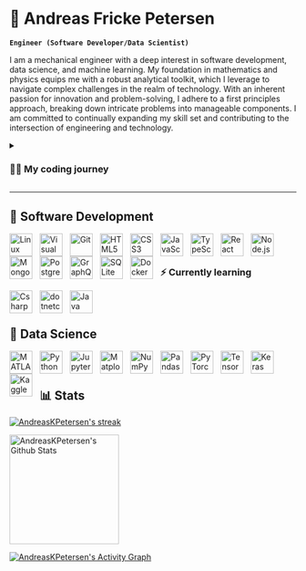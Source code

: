 # 🔭 Andreas Fricke Petersen

**`Engineer (Software Developer/Data Scientist)`**

I am a mechanical engineer with a deep interest in software development, data science, and machine learning. My foundation in mathematics and physics equips me with a robust analytical toolkit, which I leverage to navigate complex challenges in the realm of technology. With an inherent passion for innovation and problem-solving, I adhere to a first principles approach, breaking down intricate problems into manageable components. I am committed to continually expanding my skill set and contributing to the intersection of engineering and technology.

<details>
 <summary><h3>👨‍💻 My coding journey</h3></summary>
   My journey into coding began while I was studying engineering. During this time, I delved into scripting using MATLAB and Python to simulate engineering concepts and physics. Upon graduating in the summer of 2023, I proactively sought out a number of pertinent courses that introduced me to the exciting worlds of software development and data science.
  <ul>
    <li><a href="https://cs50.harvard.edu/x/2023/">CS50's Introduction to Computer Science</a> | Harvard University | <a href="https://certificates.cs50.io/5dddb84a-4c2d-4c3f-bab8-e83d6db4af29.pdf?size=letter">Certificate</a></li>
    <li>Full Stack open: Deep Dive Into Modern Web Development | University of Helsinki</li>
    <li><a href="https://www.freecodecamp.org/learn/foundational-c-sharp-with-microsoft/">Foundational C# with Microsoft</a> | Microsoft & freeCodeCamp | <a href="https://www.freecodecamp.org/certification/fcc9cf4e337-7b66-461a-939d-c33b43f9fb92/foundational-c-sharp-with-microsoft">Certificate</a></li>
    <li><a href="https://www.coursera.org/specializations/machine-learning-introduction">Machine Learning Specialization</a> | DeepLearning.AI & Stanford Online | <a href="https://www.coursera.org/account/accomplishments/specialization/certificate/5F3GJV3GF36M">Certificate</a></li>
    <li><a href="https://www.coursera.org/specializations/deep-learning">Deep Learning Specialization</a> | DeepLearning.AI & Stanford Online | <a href="https://www.coursera.org/account/accomplishments/specialization/certificate/DAMX7ZWMJHCN">Certificate</a></li>
  </ul>
  This enlightening experience has fueled my motivation, igniting a strong desire to become even more deeply involved in software development and data science. Now, my goal is to expand my horizons by learning C#/.NET development and Java, further enriching my journey in the realm of software development.
</details>

---

## 🧰 Software Development

<img align="left" alt="Linux" width="40px" style="padding-right:10px;" src="https://cdn.jsdelivr.net/gh/devicons/devicon/icons/linux/linux-original.svg" />
<img align="left" alt="Visual Studio Code" width="40px" style="padding-right:10px;" src="https://cdn.jsdelivr.net/gh/devicons/devicon/icons/vscode/vscode-original.svg" />
<img align="left" alt="Git" width="40px" style="padding-right:10px;" src="https://cdn.jsdelivr.net/gh/devicons/devicon/icons/git/git-original.svg" />
<img align="left" alt="HTML5" width="40px" style="padding-right:10px;" src="https://cdn.jsdelivr.net/gh/devicons/devicon/icons/html5/html5-original.svg" />
<img align="left" alt="CSS3" width="40px" style="padding-right:10px;" src="https://cdn.jsdelivr.net/gh/devicons/devicon/icons/css3/css3-original.svg" />
<img align="left" alt="JavaScript" width="40px" style="padding-right:10px;" src="https://cdn.jsdelivr.net/gh/devicons/devicon/icons/javascript/javascript-original.svg" />
<img align="left" alt="TypeScript" width="40px" style="padding-right:10px;" src="https://cdn.jsdelivr.net/gh/devicons/devicon/icons/typescript/typescript-original.svg" />
<img align="left" alt="React" width="40px" style="padding-right:10px;" src="https://cdn.jsdelivr.net/gh/devicons/devicon/icons/react/react-original.svg" />
<img align="left" alt="Node.js" width="40px" style="padding-right:10px;" src="https://cdn.jsdelivr.net/gh/devicons/devicon/icons/nodejs/nodejs-original.svg" />
<img align="left" alt="MongoDB" width="40px" style="padding-right:10px;" src="https://cdn.jsdelivr.net/gh/devicons/devicon/icons/mongodb/mongodb-original.svg" />
<img align="left" alt="PostgreSQL" width="40px" style="padding-right:10px;" src="https://cdn.jsdelivr.net/gh/devicons/devicon/icons/postgresql/postgresql-original.svg" />
<img align="left" alt="GraphQL" width="40px" style="padding-right:10px;" src="https://cdn.jsdelivr.net/gh/devicons/devicon/icons/graphql/graphql-plain.svg" />
<img href="https://en.wikipedia.org/wiki/SQLite" align="left" alt="SQLite" width="40px" style="padding-right:10px;" src="https://cdn.jsdelivr.net/gh/devicons/devicon/icons/sqlite/sqlite-original.svg" />
<img align="left" alt="Docker" width="40px" style="padding-right:10px;" src="https://cdn.jsdelivr.net/gh/devicons/devicon/icons/docker/docker-original.svg" />

<br>
<br>

### ⚡ Currently learning

<img align="left" alt="Csharp" width="40px" style="padding-right:10px;" src="https://cdn.jsdelivr.net/gh/devicons/devicon/icons/csharp/csharp-original.svg" />
<img align="left" alt="dotnetcore" width="40px" style="padding-right:10px;" src="https://cdn.jsdelivr.net/gh/devicons/devicon/icons/dotnetcore/dotnetcore-original.svg" />
<img align="left" alt="Java" width="40px" style="padding-right:10px;" src="https://cdn.jsdelivr.net/gh/devicons/devicon/icons/java/java-original.svg" />       

<br>
<br>

## 🌱 Data Science

<img align="left" alt="MATLAB" width="40px" style="padding-right:10px;" src="https://cdn.jsdelivr.net/gh/devicons/devicon/icons/matlab/matlab-original.svg" />
<img align="left" alt="Python" width="40px" style="padding-right:10px;" src="https://cdn.jsdelivr.net/gh/devicons/devicon/icons/python/python-original.svg" />
<img align="left" alt="Jupyter" width="40px" style="padding-right:10px;" src="https://cdn.jsdelivr.net/gh/devicons/devicon/icons/jupyter/jupyter-original-wordmark.svg" />
<img align="left" alt="Matplotlib" width="40px" style="padding-right:10px;" src="https://upload.wikimedia.org/wikipedia/commons/8/84/Matplotlib_icon.svg" />
<img href="https://pypi.org/project/numpy/" align="left" alt="NumPy" width="40px" style="padding-right:10px;" src="https://cdn.jsdelivr.net/gh/devicons/devicon/icons/numpy/numpy-original.svg" />
<img href="https://pypi.org/project/pandas/" align="left" alt="Pandas" width="40px" style="padding-right:10px;" src="https://cdn.jsdelivr.net/gh/devicons/devicon/icons/pandas/pandas-original.svg" />
<img align="left" alt="PyTorch" width="40px" style="padding-right:10px;" src="https://cdn.jsdelivr.net/gh/devicons/devicon/icons/pytorch/pytorch-original.svg" />
<img align="left" alt="TensorFlow" width="40px" style="padding-right:10px;" src="https://cdn.jsdelivr.net/gh/devicons/devicon/icons/tensorflow/tensorflow-original.svg" />
<img align="left" alt="Keras" width="40px" style="padding-right:10px;" src="https://upload.wikimedia.org/wikipedia/commons/a/ae/Keras_logo.svg" />
<img href="https://www.kaggle.com/" align="left" alt="Kaggle" width="40px" style="padding-right:10px;" src="https://cdn.jsdelivr.net/gh/devicons/devicon/icons/kaggle/kaggle-original.svg" />

<br>
<br>

## 📊 Stats

<a href="https://github.com/AndreasKPetersen/github-readme-streak-stats">
      <img title="🔥 Get streak stats for your profile at git.io/streak-stats" alt="AndreasKPetersen's streak" src="https://streak-stats.demolab.com/?user=AndreasKPetersen&theme=monokai-metallian&hide_border=true"/>
    </a>

<a href="https://github.com/anuraghazra/github-readme-stats"><img alt="AndreasKPetersen's Github Stats" src="https://denvercoder1-github-readme-stats.vercel.app/api/?username=AndreasKPetersen&show_icons=true&include_all_commits=true&count_private=true&theme=react&hide_border=true&bg_color=1F222E&title_color=F85D7F&icon_color=F8D866" height="192px"/></a>

<!-- https://github.com/AndreasKPetersen/github-readme-activity-graph -->

  <a href="https://github.com/AndreasKPetersen/github-readme-activity-graph"><img alt="AndreasKPetersen's Activity Graph" src="https://github-readme-activity-graph.vercel.app/graph/?username=AndreasKPetersen&bg_color=1F222E&color=F8D866&line=F85D7F&point=FFFFFF&hide_border=true" /></a>

<!--
**AndreasKPetersen/AndreasKPetersen** is a ✨ _special_ ✨ repository because its `README.md` (this file) appears on your GitHub profile.

Here are some ideas to get you started:

- 🔭 I’m currently working on ...
- 🌱 I’m currently learning ...
- 👯 I’m looking to collaborate on ...
- 🤔 I’m looking for help with ...
- 💬 Ask me about ...
- 📫 How to reach me: ...
- 😄 Pronouns: ...
- ⚡ Fun fact: ...
-->
